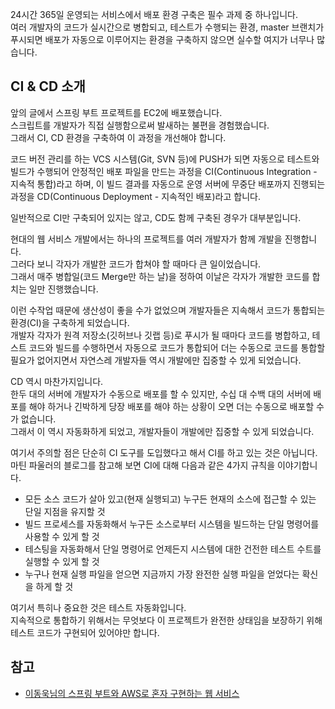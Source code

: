 24시간 365일 운영되는 서비스에서 배포 환경 구축은 필수 과제 중 하나입니다.   
여러 개발자의 코드가 실시간으로 병합되고, 테스트가 수행되는 환경, master 브랜치가 푸시되면 배포가 자동으로 이루어지는 환경을 구축하지 않으면 실수할 여지가 너무나 많습니다.   

## CI & CD 소개
앞의 글에서 스프링 부트 프로젝트를 EC2에 배포했습니다.   
스크립트를 개발자가 직접 실행함으로써 발새하는 불편을 경험했습니다.   
그래서 CI, CD 환경을 구축하여 이 과정을 개선해야 합니다.   

코드 버전 관리를 하는 VCS 시스템(Git, SVN 등)에 PUSH가 되면 자동으로 테스트와 빌드가 수행되어 안정적인 배포 파일을 만드는 과정을 CI(Continuous Integration - 지속적 통합)라고 하며, 이 빌드 결과를 자동으로 운영 서버에 무중단 배포까지 진행되는 과정을 CD(Continuous Deployment - 지속적인 배포)라고 합니다.   

일반적으로 CI만 구축되어 있지는 않고, CD도 함께 구축된 경우가 대부분입니다.   

현대의 웹 서비스 개발에서는 하나의 프로젝트를 여러 개발자가 함께 개발을 진행합니다.   
그러다 보니 각자가 개발한 코드가 합쳐야 할 때마다 큰 일이었습니다.   
그래서 매주 병합일(코드 Merge만 하는 날)을 정하여 이날은 각자가 개발한 코드를 합치는 일만 진행했습니다.   

이런 수작업 때문에 생산성이 좋을 수가 없었으며 개발자들은 지속해서 코드가 통합되는 환경(CI)을 구축하게 되었습니다.   
개발자 각자가 원격 저장소(깃허브나 깃랩 등)로 푸시가 될 때마다 코드를 병합하고, 테스트 코드와 빌드를 수행하면서 자동으로 코드가 통합되어 더는 수동으로 코드를 통합할 필요가 없어지면서 자연스레 개발자들 역시 개발에만 집중할 수 있게 되었습니다.   

CD 역시 마찬가지입니다.   
한두 대의 서버에 개발자가 수동으로 배포를 할 수 있지만, 수십 대 수백 대의 서버에 배포를 해야 하거나 긴박하게 당장 배포를 해야 하는 상황이 오면 더는 수동으로 배포할 수가 없습니다.   
그래서 이 역시 자동화하게 되었고, 개발자들이 개발에만 집중할 수 있게 되었습니다.   

여기서 주의할 점은 단순히 CI 도구를 도입했다고 해서 CI를 하고 있는 것은 아닙니다.   
마틴 파울러의 블로그를 참고해 보면 CI에 대해 다음과 같은 4가지 규칙을 이야기합니다.   
* 모든 소스 코드가 살아 있고(현재 실행되고) 누구든 현재의 소스에 접근할 수 있는 단일 지점을 유지할 것
* 빌드 프로세스를 자동화해서 누구든 소스로부터 시스템을 빌드하는 단일 명령어를 사용할 수 있게 할 것
* 테스팅을 자동화해서 단일 명령어로 언제든지 시스템에 대한 건전한 테스트 수트를 실행할 수 있게 할 것
* 누구나 현재 실행 파일을 얻으면 지금까지 가장 완전한 실행 파일을 얻었다는 확신을 하게 할 것

여기서 특히나 중요한 것은 테스트 자동화입니다.   
지속적으로 통합하기 위해서는 무엇보다 이 프로젝트가 완전한 상태임을 보장하기 위해 테스트 코드가 구현되어 있어야만 합니다.   

## 참고
* [이동욱님의 스프링 부트와 AWS로 혼자 구현하는 웹 서비스](https://jojoldu.tistory.com/463)